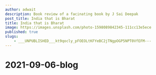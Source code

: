 ```yaml
---
author: adwait
description: Book review of a facinating book by J Sai Deepak
post_title: India that is Bharat
title: India that is Bharat
image: https://images.unsplash.com/photo-1598089842345-111cc13e5ece
published: true
slugs:
    - ___UNPUBLISHED___kt9qocly_pFOEOLtKFYeBC2jTNgpOGP5NPT0VfEFM---
---
```


# 2021-09-06-blog
